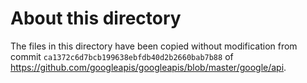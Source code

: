 # About this directory

The files in this directory have been copied without modification from commit `ca1372c6d7bcb199638ebfdb40d2b2660bab7b88`
of https://github.com/googleapis/googleapis/blob/master/google/api.
